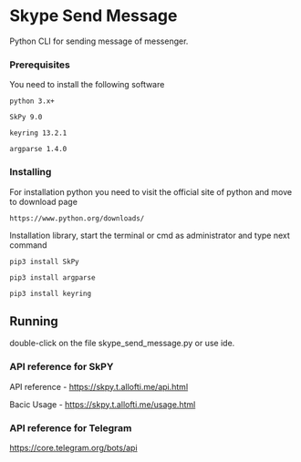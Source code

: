 # Skype Send Message

Python CLI for sending message of messenger. 

### Prerequisites

You need to install the following software 

```
python 3.x+
```
```
SkPy 9.0
```
```
keyring 13.2.1 
```
```
argparse 1.4.0
```

### Installing

For installation python you need to visit the official site of python and move to download page

```
https://www.python.org/downloads/
```

Installation library, start the terminal or cmd as administrator and type next command

```
pip3 install SkPy
```

```
pip3 install argparse
```

```
pip3 install keyring

```

## Running 

double-click on the file skype_send_message.py or use ide.


### API reference for SkPY

API reference - https://skpy.t.allofti.me/api.html

Bacic Usage - https://skpy.t.allofti.me/usage.html

### API reference for Telegram 

https://core.telegram.org/bots/api
